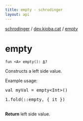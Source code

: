 ```yaml
---
title: empty - schrodinger
layout: api
---
```


<div class='api-docs-breadcrumbs'><a href="../index.html">schrodinger</a> / <a href="index.html">dev.kioba.cat</a> / <a href="./empty.html">empty</a></div>

# empty

<div class="signature"><code><span class="keyword">fun </span><span class="symbol">&lt;</span><span class="identifier">A</span><span class="symbol">&gt;</span> <span class="identifier">empty</span><span class="symbol">(</span><span class="symbol">)</span><span class="symbol">: </span><a href="empty.html#A"><span class="identifier">A</span></a><span class="symbol">?</span></code></div>

Constructs a left side value.

Example usage:

<pre markdown="1">val myVal = empty&lt;Int&gt;()
</pre><pre markdown="1">1.fold(::empty, { it })
</pre>

**Return**
left side value.

